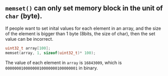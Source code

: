 ## `memset()` can only set memory block in the unit of `char` (byte).
If people want to set inital values for each element in an array, and the size of the element is bigger than 1 byte (8bits, the size of char), then the set value can be incorrect.
```c
uint32_t array[100];
memset(array, 1, sizeof(uint32_t)* 100);
```
The value of each element in `array` is `16843009`, which is `00000001000000010000000100000001` in binary.
